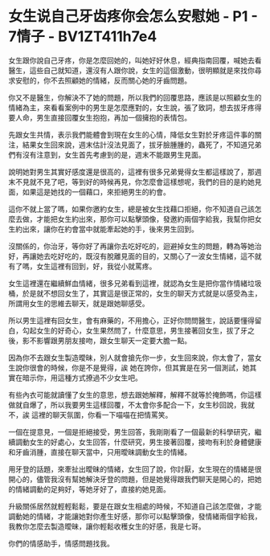 # 女生说自己牙齿疼你会怎么安慰她 - P1 - 7情子 - BV1ZT411h7e4

女生跟你說自己牙疼，你是怎麼回她的，叫她好好休息，經典指南回覆，喊她去看醫生，這些自己就知道，還沒有人跟你說，女生的這個激動，很明顯就是來找你尋求安慰的，你不去照顧她的情緒，反而關心她的牙齒問題。

你又不是醫生，你解決不了她的問題，所以我們的回覆思路，應該是以照顧女生的情緒為主，來看看案例中的男生是怎麼應對的，女生說，張了致詞，想去拔牙疼得要人命，男生直接回覆女生抱抱，再加一個擁抱的表情包。

先跟女生共情，表示我們能體會到現在女生的心情，降低女生對於牙疼這件事的關注，結果女生回來說，週末估計沒法見面了，拔牙臉腫腫的，蟲死了，不知道兄弟們有沒有注意到，女生首先考慮到的是，週末不能跟男生見面。

說明她對男生其實好感度還是很高的，這裡有很多兄弟覺得女生都這樣說了，那週末不見就不見了吧，等到好的時候再見，你怎麼會這樣想呢，我們的目的是約她見面，如果這是她找的一個藉口，來拒絕男生的約會。

這你不就上當了嗎，如果你邀約女生，總是被女生找藉口拒絕，你不知道自己該怎麼去做，才能把女生約出來，那你可以點擊頭像，發邀約兩個字給我，我幫你把女生約出來，讓你在約會當中就能牽起她的手，後來男生回到。

沒關係的，你治牙，等你好了再讓你去吃好吃的，迴避掉女生的問題，轉為等她治好，再讓她去吃好吃的，既沒有脫離見面的目的，又關心了一波女生情緒，這不就有了嗎，女生這裡有回到，好，我從小就罵疼。

女生這裡還在繼續鮮血情緒，很多兄弟看到這裡，就認為女生是把你當作情緒垃圾桶，於是就不想回女生了，其實這是很正常的，女生的聊天方式就是以感受為主，所謂用女生的思維去聊天，就是跟她聊感受。

所以男生這裡有回女生，會有麻藥的，不用擔心，正好你問問醫生，說話要懂得留白，勾起女生的好奇心，女生果然問了，什麼意思，男生接著回女生，拔了牙之後，影不影響跟男朋友接吻，跟女生聊天一定要大膽一點。

因為你不去跟女生製造曖昧，別人就會搶先你一步，女生回來說，你太會了，當女生說你很會的時候，你是不是覺得，誒 她在誇你，但其實是在另一個測試，她其實在暗示你，用這種方式撩過不少女生吧。

有些內衣可能就讀懂了女生的意思，想去跟她解釋，解釋不就等於掩飾嗎，你這樣做就自爆了，所以我要男生這樣回覆，不太會你多配合一下，女生秒回說，我就不，誒 這裡的聊天氛圍，你看一下喵喵在把情罵笑。

一個在提意見，一個是拒絕接受，男生回答，我剛剛看了一個最新的科學研究，繼續調動女生的好處心，女生回答，什麼研究，男生接著回覆，接吻有利於身體健康和牙齒消腫，直接在聊天當中，只用曖昧調動女生的情緒。

用牙登的話題，來牽扯出曖昧的情緒，女生回了說，你討厭，女生現在的情緒是很開心的，儘管我沒有幫她解決牙登的問題，但是她覺得跟我們聊天是開心的，把她的情緒調動的足夠好，等她牙好了，直接約她見面。

升級關係居然就輕輕鬆鬆，要是在跟女生相處的時候，不知道自己該怎麼做，才能調動她的情緒，才能讓她對你產生好感，那你可以點擊頭像，發情緒兩個字給我，我教你怎麼去製造曖昧，讓你輕鬆收穫女生的好感，我是七哥。

你們的情感助手，情感問題找我。